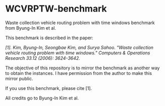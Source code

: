# WCVRPTW-benchmark
Waste collection vehicle routing problem with time windows benchmark from Byung-In Kim et al.

This benchmark is described in the paper:

*[1]. Kim, Byung-In, Seongbae Kim, and Surya Sahoo. "Waste collection vehicle routing problem with time windows." Computers & Operations Research 33.12 (2006): 3624-3642.*

The objective of this repository is to mirror the benchmark as another way to obtain the instances. 
I have permission from the author to make this mirror public.

If you use this benchmark, please cite [1].

All credits go to Byung-In Kim et al.
